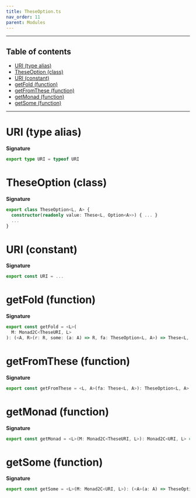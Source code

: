 ```yaml
---
title: TheseOption.ts
nav_order: 11
parent: Modules
---
```


---

<h2 class="text-delta">Table of contents</h2>

- [URI (type alias)](#uri-type-alias)
- [TheseOption (class)](#theseoption-class)
- [URI (constant)](#uri-constant)
- [getFold (function)](#getfold-function)
- [getFromThese (function)](#getfromthese-function)
- [getMonad (function)](#getmonad-function)
- [getSome (function)](#getsome-function)

---

# URI (type alias)

**Signature**

```ts
export type URI = typeof URI
```

# TheseOption (class)

**Signature**

```ts
export class TheseOption<L, A> {
  constructor(readonly value: These<L, Option<A>>) { ... }
  ...
}
```

# URI (constant)

**Signature**

```ts
export const URI = ...
```

# getFold (function)

**Signature**

```ts
export const getFold = <L>(
  M: Monad2C<TheseURI, L>
): (<A, R>(r: R, some: (a: A) => R, fa: TheseOption<L, A>) => These<L, R>) => ...
```

# getFromThese (function)

**Signature**

```ts
export const getFromThese = <L, A>(fa: These<L, A>): TheseOption<L, A> => ...
```

# getMonad (function)

**Signature**

```ts
export const getMonad = <L>(M: Monad2C<TheseURI, L>): Monad2C<URI, L> => ...
```

# getSome (function)

**Signature**

```ts
export const getSome = <L>(M: Monad2C<URI, L>): (<A>(a: A) => TheseOption<L, A>) => ...
```
